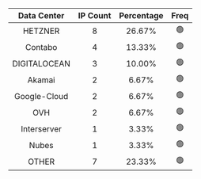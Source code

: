 | Data Center | IP Count | Percentage | Freq |
|:------------:|:--------:|:-----------:|:-----:|
| HETZNER | 8 | 26.67% | 🟢 |
| Contabo | 4 | 13.33% | 🟢 |
| DIGITALOCEAN | 3 | 10.00% | 🟢 |
| Akamai | 2 | 6.67% | 🟢 |
| Google-Cloud | 2 | 6.67% | 🟢 |
| OVH | 2 | 6.67% | 🟢 |
| Interserver | 1 | 3.33% | 🟢 |
| Nubes | 1 | 3.33% | 🟢 |
| OTHER | 7 | 23.33% | 🟢 |